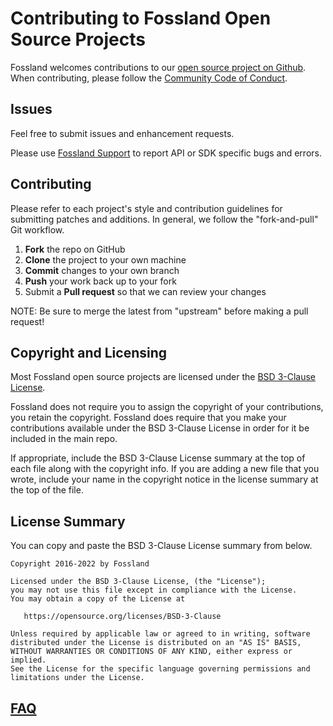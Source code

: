 <!---------------------------------------------- START ------------------------------------------------->

Contributing to Fossland Open Source Projects
=========================================

Fossland welcomes contributions to our [open source project on Github](https://foss.land/). When contributing, please follow the [ Community Code of Conduct](CODE_OF_CONDUCT.md).

<!---------------------------------------------- Issues ------------------------------------------------>
Issues
------

Feel free to submit issues and enhancement requests.

Please use [Fossland Support](https://developers.foss.land/support/) to report API or SDK specific bugs and errors.

<!---------------------------------------------- Contributing ------------------------------------------>
Contributing
------------

Please refer to each project's style and contribution guidelines for submitting patches and additions. In general, we follow the "fork-and-pull" Git workflow.

 1. **Fork** the repo on GitHub
 2. **Clone** the project to your own machine
 3. **Commit** changes to your own branch
 4. **Push** your work back up to your fork
 5. Submit a **Pull request** so that we can review your changes

NOTE: Be sure to merge the latest from "upstream" before making a pull request!

<!---------------------------------------------- Copyright and Licensing ------------------------------->
Copyright and Licensing
-----------------------

Most Fossland open source projects are licensed under the [BSD 3-Clause License](https://opensource.org/licenses/BSD-3-Clause).

Fossland does not require you to assign the copyright of your contributions, you retain the copyright. Fossland does require that you make your contributions available under the BSD 3-Clause License in order for it be included in the main repo.

If appropriate, include the BSD 3-Clause License summary at the top of each file along with the copyright info. If you are adding a new file that you wrote, include your name in the copyright notice in the license summary at the top of the file.

## License Summary

You can copy and paste the BSD 3-Clause License summary from below.

```
Copyright 2016-2022 by Fossland

Licensed under the BSD 3-Clause License, (the "License");
you may not use this file except in compliance with the License.
You may obtain a copy of the License at

   https://opensource.org/licenses/BSD-3-Clause

Unless required by applicable law or agreed to in writing, software
distributed under the License is distributed on an "AS IS" BASIS,
WITHOUT WARRANTIES OR CONDITIONS OF ANY KIND, either express or implied.
See the License for the specific language governing permissions and
limitations under the License.
```

## [FAQ](https://github.com/mujalab/funmacs/issues)
<!---------------------------------------------- END -------------------------------------------------->

